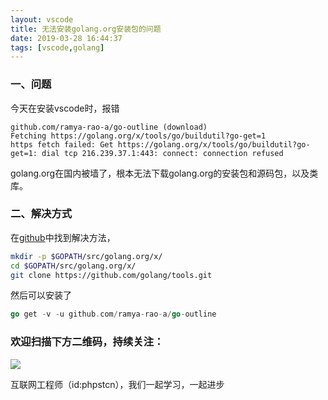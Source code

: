 ```yaml
---
layout: vscode
title: 无法安装golang.org安装包的问题
date: 2019-03-28 16:44:37
tags: [vscode,golang]
---
```

### 一、问题
今天在安装vscode时，报错
``` 
github.com/ramya-rao-a/go-outline (download)
Fetching https://golang.org/x/tools/go/buildutil?go-get=1
https fetch failed: Get https://golang.org/x/tools/go/buildutil?go-get=1: dial tcp 216.239.37.1:443: connect: connection refused
```
golang.org在国内被墙了，根本无法下载golang.org的安装包和源码包，以及类库。
### 二、解决方式
在[github](https://github.com/golang/lint/issues/288)中找到解决方法，

``` bash
mkdir -p $GOPATH/src/golang.org/x/  
cd $GOPATH/src/golang.org/x/
git clone https://github.com/golang/tools.git
```
然后可以安装了
``` go
go get -v -u github.com/ramya-rao-a/go-outline
```


### 欢迎扫描下方二维码，持续关注：
![](https://user-gold-cdn.xitu.io/2019/3/17/1698b447d75fb9bb?w=258&h=258&f=jpeg&s=28010)

互联网工程师（id:phpstcn），我们一起学习，一起进步
